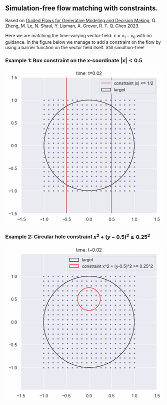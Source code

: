## Simulation-free flow matching with constraints.
Based on <a href="https://arxiv.org/abs/2311.13443">Guided Flows for Generative Modeling and Decision Making</a>, Q. Zheng, M. Le, N. Shaul, Y. Lipman, A. Grover, R. T. Q. Chen 2023. 


Here we are matching the time-varying vector-field: $\dot x = x_1-x_0$ with no guidance. In the figure below we manage to add a constraint on the flow by using a barrier function on the vector field itself. Still simultion-free!

### Example 1: Box constraint on the x-coordinate $|x| < 0.5$

![alt text](https://github.com/AaronHavens/FlowMatching/blob/main/assets/circle_flow_wall_const.gif?raw=true)



### Example 2: Circular hole constraint $x^2 + (y-0.5)^2 \geq 0.25^2$

![alt text](https://github.com/AaronHavens/FlowMatching/blob/main/assets/circle_flow_hole_const.gif?raw=true)